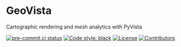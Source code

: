 # GeoVista
Cartographic rendering and mesh analytics with PyVista

[![pre-commit.ci status](https://results.pre-commit.ci/badge/github/bjlittle/geovista/main.svg)](https://results.pre-commit.ci/latest/github/bjlittle/geovista/main)
[![Code style: black](https://img.shields.io/badge/code%20style-black-000000.svg)](https://github.com/psf/black)
[![License](https://img.shields.io/github/license/bjlittle/geovista)](https://github.com/bjlittle/geovista/blob/main/LICENSE)
[![Contributors](https://img.shields.io/github/contributors/bjlittle/geovista)](https://github.com/bjlittle/geovista/graphs/contributors)
